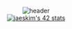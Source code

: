 

<div align="center">
  

  ![header](https://capsule-render.vercel.app/api?type=slice&color=801300&height=300&section=header&text=Cihlazom&fontSize=90&color=white)
  </br>
  [![jaeskim's 42 stats](https://badge42.herokuapp.com/api/stats/cshelob)](https://github.com/Cihlazom/badge42)

</div>

<!--
**Cihlazom/Cihlazom** is a ✨ _special_ ✨ repository because its `README.md` (this file) appears on your GitHub profile.

Here are some ideas to get you started:

- 🔭 I’m currently working on ...
- 🌱 I’m currently learning ...
- 👯 I’m looking to collaborate on ...
- 🤔 I’m looking for help with ...
- 💬 Ask me about ...
- 📫 How to reach me: ...
- 😄 Pronouns: ...
- ⚡ Fun fact: ...
-->
